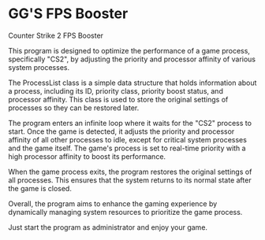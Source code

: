 # GG'S FPS Booster

Counter Strike 2 FPS Booster

This program is designed to optimize the performance of a game process, specifically "CS2", by adjusting the priority and processor affinity of various system processes.

The ProcessList class is a simple data structure that holds information about a process, including its ID, priority class, priority boost status, and processor affinity. This class is used to store the original settings of processes so they can be restored later.

The program enters an infinite loop where it waits for the "CS2" process to start. Once the game is detected, it adjusts the priority and processor affinity of all other processes to idle, except for critical system processes and the game itself. The game's process is set to real-time priority with a high processor affinity to boost its performance.

When the game process exits, the program restores the original settings of all processes. This ensures that the system returns to its normal state after the game is closed.

Overall, the program aims to enhance the gaming experience by dynamically managing system resources to prioritize the game process.

Just start the program as administrator and enjoy your game.
